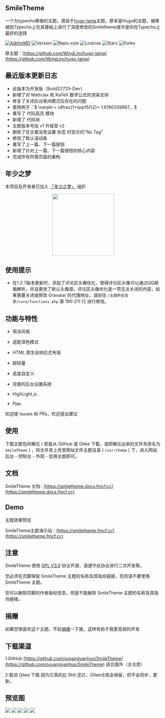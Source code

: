 ## SmileTheme

一个为typecho移植的主题，源自于[hugo-tania](https://github.com/WingLim/hugo-tania)主题，原本是Hugo的主题，被移植到Typecho上在其基础上进行了深度修改的Smiletheme或许是你在Typecho上最好的选择

[![AdminMD](https://img.shields.io/badge/Magneto-SmileTheme-brightgreen?style=for-the-badge)](https://fmcf.cc/technology/523/)
![Version](https://img.shields.io/badge/Version-2.0.0-critical?style=for-the-badge)
![Repo-size](https://img.shields.io/github/languages/code-size/ouyangyanhuo/SmileTheme?style=for-the-badge)
![License](https://img.shields.io/github/license/ouyangyanhuo/SmileTheme?style=for-the-badge)
![Stars](https://img.shields.io/github/stars/ouyangyanhuo/SmileTheme?style=for-the-badge)
![Forks](https://img.shields.io/github/forks/ouyangyanhuo/SmileTheme?style=for-the-badge&k)

原主题：[https://github.com/WingLim/hugo-tania](https://github.com/WingLim/hugo-tania)

## 最近版本更新日志

- 此版本为开发版（Build22725-Dev）
- 新增了对 MathJax 和 KaTeX 数学公式的渲染支持
- 修复了关闭后台夜间模式后存在的问题
- 使用例子：$ \varphi = \dfrac{1+\sqrt5}{2}= 1.6180339887… $
- 重写了 代码高亮 模块
- 新增了 代码块
- 主题版本号由 v1 升级至 v2
- 删除了在文章没有设置 标签 时显示的"No Tag"
- 修改了默认滚动条
- 重写了上一篇、下一篇按钮
- 新增了针对上一篇、下一篇按钮的核心内容
- 完成所有所需页面的重构

## 年少之梦
本项目及开发者已加入 [「年少之梦」](https://www.teendreams.cn) 组织

<center><a href="https://www.teendreams.cn/" target="_blank" ><img width="200px" height="200px" src="https://s2.loli.net/2022/07/21/MmO4cGWazgjrlTd.png"></a></center>

## 使用提示

- 在1.2.7版本更新时，添加了评论区头像优化，使得评论区头像可以通过QQ邮箱解析，并且更改了默认头像源，评论区头像优化是一项无法关闭的内容，如果需要关闭或修改 Gravatar 的代理地址，请前往 `/主题所在目录/core/functions.php` 第 190-211 行 进行修改。

## 功能与特性

- 简洁风格

- 适配深色模式

- HTML 原生自响应式布局

- 超轻量

- 高度自定义

- 完善的后台设置系统

- HighLight.js

- Pjax

欢迎提 Issues 和 PRs，欢迎提出建议

## 使用
下载主题包并解压 ( 若是从 GitHub 或 Gitee 下载，请把解压出来的文件夹改名为 `SmileTheme` ) ，将文件夹上传至网站文件主题目录 ( `/usr/theme` ) 下，进入网站后台 - 控制台 - 外观 - 启用主题即可。

## 文档

SmileTheme 文档 : [https://smiletheme.docs.fmcf.cc](https://smiletheme.docs.fmcf.cc)

## Demo

主题效果预览

SmileTheme主题演示站：[https://smiletheme.fmcf.cc](https://smiletheme.fmcf.cc)

## 注意

SmileTheme 使用 [GPL V3.0](https://github.com/ouyangyanhuo/SmileTheme/blob/main/LICENSE) 协议开源，请遵守此协议进行二次开发等。

您必须在页脚保留 SmileTheme 主题的名称及其指向链接，否则请不要使用 SmileTheme 主题。

您可以删除页脚的作者版权信息，但是不能删除 SmileTheme 主题的名称及其指向链接。

## 捐赠

如果您很喜欢这个主题，不妨[捐赠](https://www.verypoor.cn)一下我，这样有助于我更高效的开发

## 下载渠道

1.GitHub [https://github.com/ouyangyanhuo/SmileTheme](https://github.com/ouyangyanhuo/SmileTheme)  适合国外（主仓库）

2.取消 Gitee 下载 因为它真的比 Shit 还烂，Gitee仓库会保留，但不会同步、更新。

## 预览图
![](https://i.loli.net/2021/08/16/nmvW5uVKHChafsd.png)
![](https://i.loli.net/2021/08/16/sARYjilgO9MF2H1.png)
![](https://i.loli.net/2021/08/16/rcXL5KjbueZ6zQp.png)
![](https://i.loli.net/2021/08/16/wLxGjiPm6pZoyBt.png)
![](https://i.loli.net/2021/08/16/Cq1Dymtsur4eTAV.png)
